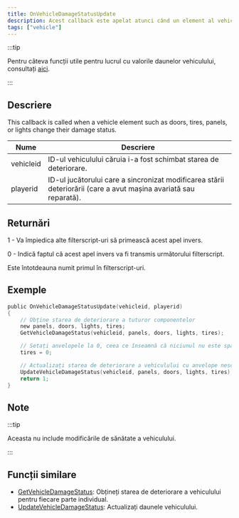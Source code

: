 ```yaml
---
title: OnVehicleDamageStatusUpdate
description: Acest callback este apelat atunci când un element al vehiculului, cum ar fi ușile, anvelopele, panourile sau luminile își schimbă starea de deteriorare.
tags: ["vehicle"]
---
```


:::tip

Pentru câteva funcții utile pentru lucrul cu valorile daunelor vehiculului, consultați [aici](../resources/damagestatus).

:::

## Descriere

This callback is called when a vehicle element such as doors, tires, panels, or lights change their damage status.

| Nume      | Descriere                                                                                              |
| --------- | ------------------------------------------------------------------------------------------------------ |
| vehicleid | ID-ul vehiculului căruia i-a fost schimbat starea de deteriorare.                                                |
| playerid  | ID-ul jucătorului care a sincronizat modificarea stării deteriorării (care a avut mașina avariată sau reparată). |

## Returnări

1 - Va împiedica alte filterscript-uri să primească acest apel invers.

0 - Indică faptul că acest apel invers va fi transmis următorului filterscript.

Este întotdeauna numit primul în filterscript-uri.

## Exemple

```c
public OnVehicleDamageStatusUpdate(vehicleid, playerid)
{
    // Obține starea de deteriorare a tuturor componentelor
    new panels, doors, lights, tires;
    GetVehicleDamageStatus(vehicleid, panels, doors, lights, tires);

    // Setați anvelopele la 0, ceea ce înseamnă că niciunul nu este spart
    tires = 0;

    // Actualizați starea de deteriorare a vehiculului cu anvelope nescăpate
    UpdateVehicleDamageStatus(vehicleid, panels, doors, lights, tires);
    return 1;
}
```

## Note

:::tip

Aceasta nu include modificările de sănătate a vehiculului.

:::

## Funcții similare

- [GetVehicleDamageStatus](../functions/GetVehicleDamageStatus): Obțineți starea de deteriorare a vehiculului pentru fiecare parte individual.
- [UpdateVehicleDamageStatus](../functions/UpdateVehicleDamageStatus): Actualizați daunele vehiculului.
